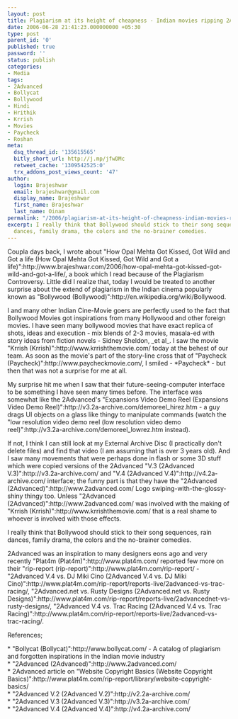 ```yaml
---
layout: post
title: Plagiarism at its height of cheapness - Indian movies ripping 2Advanced animations
date: 2006-06-28 21:41:23.000000000 +05:30
type: post
parent_id: '0'
published: true
password: ''
status: publish
categories:
- Media
tags:
- 2Advanced
- Bollycat
- Bollywood
- Hindi
- Hrithik
- Krrish
- Movies
- Paycheck
- Roshan
meta:
  dsq_thread_id: '135615565'
  bitly_short_url: http://j.mp/jfwDMc
  retweet_cache: '1309542525:0'
  trx_addons_post_views_count: '47'
author:
  login: Brajeshwar
  email: brajeshwar@gmail.com
  display_name: Brajeshwar
  first_name: Brajeshwar
  last_name: Oinam
permalink: "/2006/plagiarism-at-its-height-of-cheapness-indian-movies-ripping-2advanced-animations/"
excerpt: I really think that Bollywood should stick to their song sequences, rain
  dances, family drama, the colors and the no-brainer comedies.
---
```

<p>Coupla days back, I wrote about "How Opal Mehta Got Kissed, Got Wild and Got a life (How Opal Mehta Got Kissed, Got Wild and Got a life)":http://www.brajeshwar.com/2006/how-opal-mehta-got-kissed-got-wild-and-got-a-life/, a book which I read because of the Plagiarism Controversy. Little did I realize that, today I would be treated to another surprise about the extend of plagiarism in the Indian cinema popularly known as "Bollywood (Bollywood)":http://en.wikipedia.org/wiki/Bollywood.</p>
<p>I and many other Indian Cine-Movie goers are perfectly used to the fact that Bollywood Movies got inspirations from many Hollywood and other foreign movies. I have seen many bollywood movies that have exact replica of shots, ideas and execution - mix blends of 2-3 movies, masala-ed with story ideas from fiction novels - Sidney Sheldon, _et al_. I saw the movie "Krrish (Krrish)":http://www.krrishthemovie.com/ today at the behest of our team. As soon as the movie's part of the story-line cross that of "Paycheck (Paycheck)":http://www.paycheckmovie.com/, I smiled - *Paycheck* - but then that was not a surprise for me at all.</p>
<p></p>
<p>My surprise hit me when I saw that their future-seeing-computer interface to be something I have seen many times before. The interface was somewhat like the 2Advanced's "Expansions Video Demo Reel (Expansions Video Demo Reel)":http://v3.2a-archive.com/demoreel_hirez.htm - a guy drags UI objects on a glass like thingy to manipulate commands (watch the "low resolution video demo reel (low resolution video demo reel)":http://v3.2a-archive.com/demoreel_lowrez.htm instead). </p>
<p>If not, I think I can still look at my External Archive Disc (I practically don't delete files) and find that video (I am assuming that is over 3 years old). And I saw many movements that were perhaps done in flash or some 3D stuff which were copied versions of the 2Advanced "V.3 (2Advanced V.3)":http://v3.2a-archive.com/ and "V.4 (2Advanced V.4)":http://v4.2a-archive.com/ interface; the funny part is that they have the "2Advanced (2Advanced)":http://www.2advanced.com/ Logo swiping-with-the-glossy-shiny thingy too. Unless "2Advanced (2Advanced)":http://www.2advanced.com/ was involved with the making of "Krrish (Krrish)":http://www.krrishthemovie.com/ that is a real shame to whoever is involved with those effects.</p>
<p>I really think that Bollywood should stick to their song sequences, rain dances, family drama, the colors and the no-brainer comedies.</p>
<p>2Advanced was an inspiration to many designers eons ago and very recently "Plat4m (Plat4m)":http://www.plat4m.com/ reported few more on their "rip-report (rip-report)":http://www.plat4m.com/rip-report/ - "2Advanced V.4 vs. DJ Miki Cino (2Advanced V.4 vs. DJ Miki Cino)":http://www.plat4m.com/rip-report/reports-live/2advanced-vs-trac-racing/, "2Advanced.net vs. Rusty Designs (2Advanced.net vs. Rusty Designs)":http://www.plat4m.com/rip-report/reports-live/2advancednet-vs-rusty-designs/, "2Advanced V.4 vs. Trac Racing (2Advanced V.4 vs. Trac Racing)":http://www.plat4m.com/rip-report/reports-live/2advanced-vs-trac-racing/.</p>
<p>References;</p>
<p>* "Bollycat (Bollycat)":http://www.bollycat.com/ - A catalog of plagiarism and forgotten inspirations in the Indian movie industry<br />
* "2Advanced (2Advanced)":http://www.2advanced.com/<br />
* 2Advanced article on "Website Copyright Basics (Website Copyright Basics)":http://www.plat4m.com/rip-report/library/website-copyright-basics/<br />
* "2Advanced V.2 (2Advanced V.2)":http://v2.2a-archive.com/<br />
* "2Advanced V.3 (2Advanced V.3)":http://v3.2a-archive.com/<br />
* "2Advanced V.4 (2Advanced V.4)":http://v4.2a-archive.com/</p>

